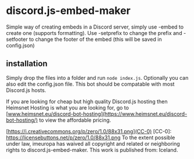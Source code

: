 # discord.js-embed-maker
Simple way of creating embeds in a Discord server, simply use -embed <text> to create one (supports formatting). Use -setprefix <prefix> to change the prefix and -setfooter <text> to change the footer of the embed (this will be saved in config.json)
## installation
Simply drop the files into a folder and run `node index.js`. Optionally you can also edit the config.json file.
This bot should be compatable with most Discord.js hosts. 
  
If you are looking for cheap but high quality Discord.js hosting then Heimsnet Hosting is what you are looking for, go to [www.heimsnet.eu/discord-bot-hosting](https://www.heimsnet.eu/discord-bot-hosting/) to view the affordable pricing.

[https://i.creativecommons.org/p/zero/1.0/88x31.png](CC-0) [CC-0]: https://licensebuttons.net/p/zero/1.0/88x31.png
To the extent possible under law, imeuropa has waived all copyright and related or neighboring rights to discord.js-embed-maker. This work is published from: Iceland.
